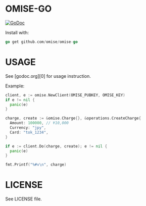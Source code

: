 # OMISE-GO

[![GoDoc](https://godoc.org/github.com/omise/omise-go?status.svg)](https://godoc.org/github.com/omise/omise-go)

Install with:

```go
go get github.com/omise/omise-go
```

# USAGE

See [godoc.org][0] for usage instruction.

Example:

```go
client, e := omise.NewClient(OMISE_PUBKEY, OMISE_KEY)
if e != nil {
  panic(e)
}

charge, create := &omise.Charge{}, &operations.CreateCharge{
  Amount: 100000, // ¥10,000
  Currency: "jpy",
  Card: "tok_1234",
}

if e := client.Do(charge, create); e != nil {
  panic(e)
}

fmt.Printf("%#v\n", charge)
```

# LICENSE

See LICENSE file.
